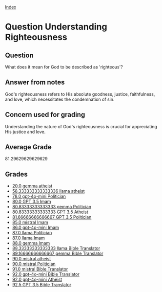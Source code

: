 
[Index](../../index.md)
# Question Understanding Righteousness
## Question
What does it mean for God to be described as 'righteous'?

## Answer from notes
God's righteousness refers to His absolute goodness, justice, faithfulness, and love, which necessitates the condemnation of sin.

## Concern used for grading
Understanding the nature of God's righteousness is crucial for appreciating His justice and love.

## Average Grade
81.29629629629629

## Grades
 * [20.0 gemma atheist](../answers/gemma_atheist/Understanding_Righteousness.md)
 * [58.333333333333336 llama atheist](../answers/llama_atheist/Understanding_Righteousness.md)
 * [78.0 gpt-4o-mini Politician](../answers/gpt-4o-mini_Politician/Understanding_Righteousness.md)
 * [80.0 GPT 3.5 Imam](../answers/GPT_3.5_Imam/Understanding_Righteousness.md)
 * [80.83333333333333 gemma Politician](../answers/gemma_Politician/Understanding_Righteousness.md)
 * [80.83333333333333 GPT 3.5 Atheist](../answers/GPT_3.5_Atheist/Understanding_Righteousness.md)
 * [81.66666666666667 GPT 3.5 Politician](../answers/GPT_3.5_Politician/Understanding_Righteousness.md)
 * [85.0 mistral Imam](../answers/mistral_Imam/Understanding_Righteousness.md)
 * [86.0 gpt-4o-mini Imam](../answers/gpt-4o-mini_Imam/Understanding_Righteousness.md)
 * [87.0 llama Politician](../answers/llama_Politician/Understanding_Righteousness.md)
 * [87.0 llama Imam](../answers/llama_Imam/Understanding_Righteousness.md)
 * [88.0 gemma Imam](../answers/gemma_Imam/Understanding_Righteousness.md)
 * [88.33333333333333 llama Bible Translator](../answers/llama_Bible_Translator/Understanding_Righteousness.md)
 * [89.16666666666667 gemma Bible Translator](../answers/gemma_Bible_Translator/Understanding_Righteousness.md)
 * [90.0 mistral atheist](../answers/mistral_atheist/Understanding_Righteousness.md)
 * [90.0 mistral Politician](../answers/mistral_Politician/Understanding_Righteousness.md)
 * [91.0 mistral Bible Translator](../answers/mistral_Bible_Translator/Understanding_Righteousness.md)
 * [92.0 gpt-4o-mini Bible Translator](../answers/gpt-4o-mini_Bible_Translator/Understanding_Righteousness.md)
 * [92.0 gpt-4o-mini Atheist](../answers/gpt-4o-mini_Atheist/Understanding_Righteousness.md)
 * [92.5 GPT 3.5 Bible Translator](../answers/GPT_3.5_Bible_Translator/Understanding_Righteousness.md)
